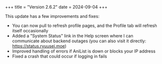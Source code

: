 +++
title = "Version 2.6.2"
date = 2024-09-04
+++

This update has a few improvements and fixes:

- You can now pull to refresh profile pages, and the Profile tab will refresh itself occasionally
- Added a "System Status" link in the Help screen where I can communicate about backend outages (you can also visit it directly: https://status.ryuusei.moe)
- Improved handling of errors if AniList is down or blocks your IP address
- Fixed a crash that could occur if logging in fails

